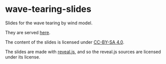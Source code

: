 # wave-tearing-slides

Slides for the wave tearing by wind model.

They are served [here](https://wavesgroup.github.io/wave-tearing-slides).

The content of the slides is licensed under [CC-BY-SA 4.0](https://creativecommons.org/licenses/by-sa/4.0/).

The slides are made with [reveal.js](https://github.com/hakimel/reveal.js),
and so the reveal.js sources are licensed under its license.